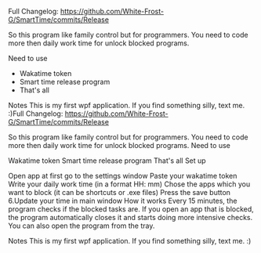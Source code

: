Full Changelog: https://github.com/White-Frost-G/SmartTime/commits/Release

So this program like family control but for programmers. You need to code more then daily work time for unlock blocked programs.

Need to use
- Wakatime token
- Smart time release program
- That's all

Notes
This is my first wpf application. If you find something silly, text me. :)Full Changelog: https://github.com/White-Frost-G/SmartTime/commits/Release

So this program like family control but for programmers. You need to code more then daily work time for unlock blocked programs.
Need to use

Wakatime token
Smart time release program
That's all
Set up

Open app at first go to the settings window
Paste your wakatime token
Write your daily work time (in a format HH: mm)
Chose the apps which you want to block (it can be shortcuts or .exe files)
Press the save button
6.Update your time in main window
How it works
Every 15 minutes, the program checks if the blocked tasks are. If you open an app that is blocked, the program automatically closes it and starts doing more intensive checks. You can also open the program from the tray.

Notes
This is my first wpf application. If you find something silly, text me. :)
